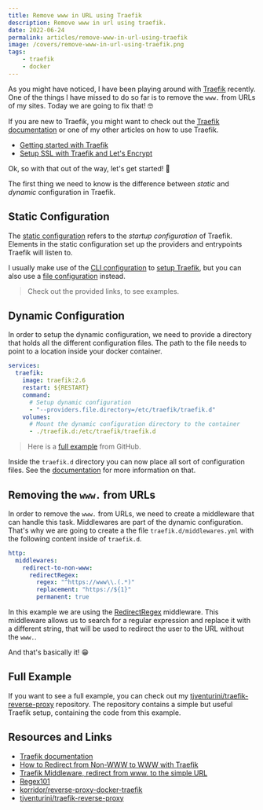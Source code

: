```yaml
---
title: Remove www in URL using Traefik
description: Remove www in url using traefik.
date: 2022-06-24
permalink: articles/remove-www-in-url-using-traefik
image: /covers/remove-www-in-url-using-traefik.png
tags: 
    - traefik
    - docker
---
```


As you might have noticed, I have been playing around with [Traefik](https://traefik.io/) recently. One of the things I have missed to do so far is to remove the `www.` from URLs of my sites. Today we are going to fix that! 🤓

<!-- more -->

If you are new to Traefik, you might want to check out the [Traefik documentation](https://traefik.io/documentation/traefik/) or one of my other articles on how to use Traefik.

- [Getting started with Traefik](../2022-04-29/)
- [Setup SSL with Traefik and Let's Encrypt](../2022-05-27/)

Ok, so with that out of the way, let's get started! 💪

The first thing we need to know is the difference between *static* and *dynamic* configuration in Traefik.

## Static Configuration

The [static configuration](https://doc.traefik.io/traefik/getting-started/configuration-overview/) refers to the *startup configuration* of Traefik. Elements in the static configuration set up the providers and entrypoints Traefik will listen to.

I usually make use of the [CLI configuration](https://doc.traefik.io/traefik/reference/static-configuration/cli/) to [setup Traefik](https://github.com/tjventurini/traefik-reverse-proxy/blob/main/docker-compose.prod.yml), but you can also use a [file configuration](https://github.com/korridor/reverse-proxy-docker-traefik/blob/main/configs-prod/traefik.yml) instead.

> Check out the provided links, to see examples.

## Dynamic Configuration

In order to setup the dynamic configuration, we need to provide a directory that holds all the different configuration files. The path to the file needs to point to a location inside your docker container.

```yml
services:
  traefik:
    image: traefik:2.6
    restart: ${RESTART}
    command:
      # Setup dynamic configuration
      - "--providers.file.directory=/etc/traefik/traefik.d"
    volumes:
      # Mount the dynamic configuration directory to the container
      - ./traefik.d:/etc/traefik/traefik.d
```

> Here is a [full example](https://github.com/tjventurini/traefik-reverse-proxy/blob/main/docker-compose.prod.yml#L27) from GitHub.

Inside the `traefik.d` directory you can now place all sort of configuration files. See the [documentation](https://doc.traefik.io/traefik) for more information on that.

## Removing the `www.` from URLs

In order to remove the `www.` from URLs, we need to create a middleware that can handle this task. Middlewares are part of the dynamic configuration. That's why we are going to create a the file `traefik.d/middlewares.yml` with the following content inside of `traefik.d`.

```yml
http:
  middlewares:
    redirect-to-non-www:
      redirectRegex:
        regex: "^https://www\\.(.*)"
        replacement: "https://${1}"
        permanent: true
```

In this example we are using the [RedirectRegex](https://doc.traefik.io/traefik/middlewares/http/redirectregex/) middleware. This middleware allows us to search for a regular expression and replace it with a different string, that will be used to redirect the user to the URL without the `www.`.

And that's basically it! 😁

## Full Example

If you want to see a full example, you can check out my [tjventurini/traefik-reverse-proxy](https://github.com/tjventurini/traefik-reverse-proxy) repository. The repository contains a simple but useful Traefik setup, containing the code from this example.

## Resources and Links

- [Traefik documentation](https://doc.traefik.io/traefik)
- [How to Redirect from Non-WWW to WWW with Traefik](https://medium.com/geekculture/how-to-redirect-from-non-www-to-www-with-traefik-659cb7197449)
- [Traefik Middleware, redirect from www. to the simple URL](https://debest.fr/en/blog/traefik-middleware-redirect-from-www-to-the-simple-url)
- [Regex101](https://regex101.com/)
- [korridor/reverse-proxy-docker-traefik](https://github.com/korridor/reverse-proxy-docker-traefik/blob/main/configs-prod/traefik.yml)
- [tjventurini/traefik-reverse-proxy](https://github.com/tjventurini/traefik-reverse-proxy)